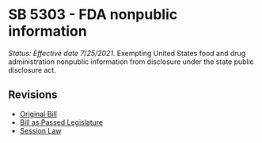 # SB 5303 - FDA nonpublic information
*Status: Effective date 7/25/2021.*
Exempting United States food and drug administration nonpublic information from disclosure under the state public disclosure act.

## Revisions
* [Original Bill](1/)
* [Bill as Passed Legislature](1/)
* [Session Law](1/)